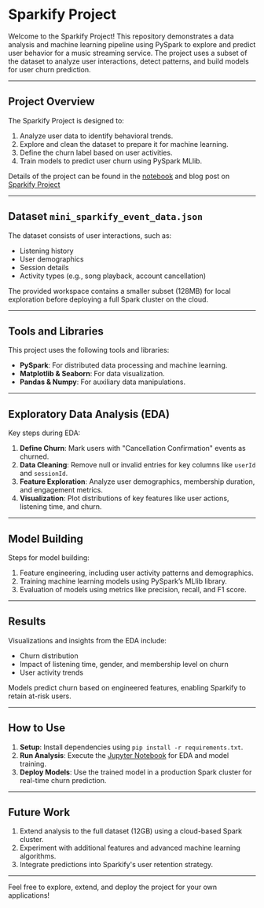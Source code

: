 
# Sparkify Project

Welcome to the Sparkify Project! This repository demonstrates a data analysis and machine learning pipeline using PySpark to explore and predict user behavior for a music streaming service. The project uses a subset of the dataset to analyze user interactions, detect patterns, and build models for user churn prediction.


---

## Project Overview

The Sparkify Project is designed to:
1. Analyze user data to identify behavioral trends.
2. Explore and clean the dataset to prepare it for machine learning.
3. Define the churn label based on user activities.
4. Train models to predict user churn using PySpark MLlib.

Details of the project can be found in the [notebook](Sparkify.ipynb) and blog post on [Sparkify Project](Sparkify-Blog.md)

---

## Dataset `mini_sparkify_event_data.json`

The dataset consists of user interactions, such as:
- Listening history
- User demographics
- Session details
- Activity types (e.g., song playback, account cancellation)

The provided workspace contains a smaller subset (128MB) for local exploration before deploying a full Spark cluster on the cloud.

---

## Tools and Libraries

This project uses the following tools and libraries:
- **PySpark**: For distributed data processing and machine learning.
- **Matplotlib & Seaborn**: For data visualization.
- **Pandas & Numpy**: For auxiliary data manipulations.

---

## Exploratory Data Analysis (EDA)

Key steps during EDA:
1. **Define Churn**: Mark users with "Cancellation Confirmation" events as churned.
2. **Data Cleaning**: Remove null or invalid entries for key columns like `userId` and `sessionId`.
3. **Feature Exploration**: Analyze user demographics, membership duration, and engagement metrics.
4. **Visualization**: Plot distributions of key features like user actions, listening time, and churn.

---

## Model Building

Steps for model building:
1. Feature engineering, including user activity patterns and demographics.
2. Training machine learning models using PySpark’s MLlib library.
3. Evaluation of models using metrics like precision, recall, and F1 score.

---

## Results

Visualizations and insights from the EDA include:
- Churn distribution
- Impact of listening time, gender, and membership level on churn
- User activity trends

Models predict churn based on engineered features, enabling Sparkify to retain at-risk users.

---

## How to Use

1. **Setup**: Install dependencies using `pip install -r requirements.txt`.
2. **Run Analysis**: Execute the [Jupyter Notebook](Sparkify.ipynb) for EDA and model training.
3. **Deploy Models**: Use the trained model in a production Spark cluster for real-time churn prediction.

---

## Future Work

1. Extend analysis to the full dataset (12GB) using a cloud-based Spark cluster.
2. Experiment with additional features and advanced machine learning algorithms.
3. Integrate predictions into Sparkify's user retention strategy.

--- 

Feel free to explore, extend, and deploy the project for your own applications!
